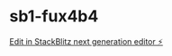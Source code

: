 # sb1-fux4b4

[Edit in StackBlitz next generation editor ⚡️](https://stackblitz.com/~/github.com/tetumemo/sb1-fux4b4)